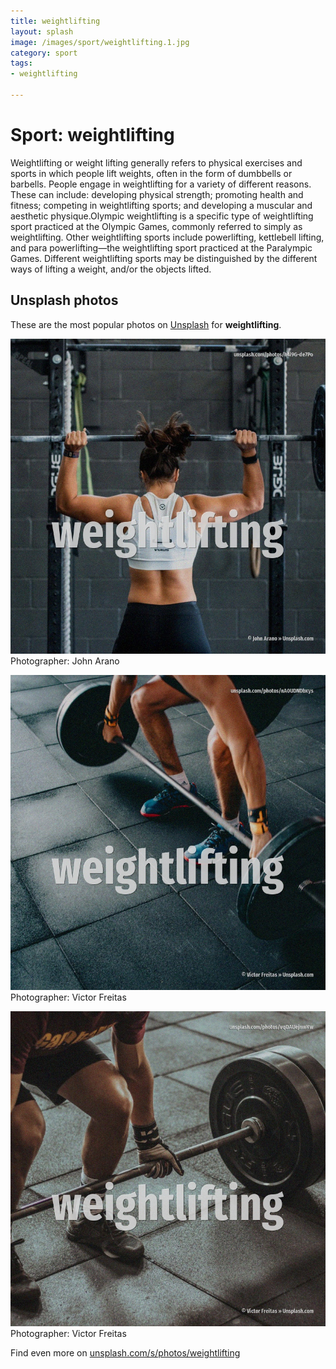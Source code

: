 ```yaml
---
title: weightlifting
layout: splash
image: /images/sport/weightlifting.1.jpg
category: sport
tags:
- weightlifting

---
```

# Sport: weightlifting

Weightlifting or weight lifting generally refers to physical exercises and sports in which people  lift weights, often in the form of dumbbells or barbells. People engage in weightlifting for a variety of different reasons. These can include: developing physical strength; promoting health and fitness; competing in  weightlifting sports; and developing a muscular and aesthetic physique.Olympic weightlifting is a  specific type of weightlifting sport practiced at the Olympic Games, commonly referred to simply as  weightlifting. Other weightlifting sports include powerlifting, kettlebell lifting, and para powerlifting—the  weightlifting sport practiced at the Paralympic Games. Different weightlifting sports may be distinguished by the different ways of lifting a weight,  and/or the objects lifted. 

 
## Unsplash photos
These are the most popular photos on [Unsplash](https://unsplash.com) for **weightlifting**.
 
![weightlifting](/images/sport/weightlifting.1.jpg)
Photographer:  John Arano
 
![weightlifting](/images/sport/weightlifting.2.jpg)
Photographer:  Victor Freitas
 
![weightlifting](/images/sport/weightlifting.3.jpg)
Photographer:  Victor Freitas
 
Find even more on [unsplash.com/s/photos/weightlifting](https://unsplash.com/s/photos/weightlifting)
 
